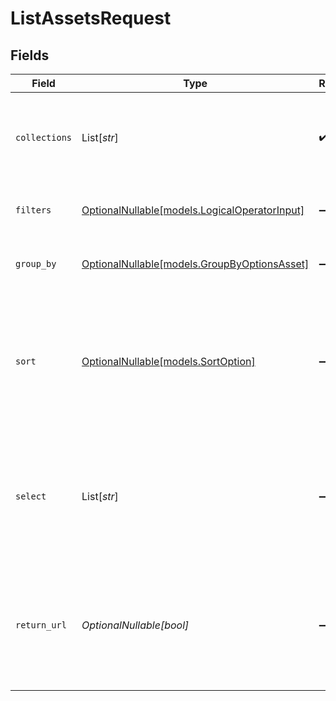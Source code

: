# ListAssetsRequest


## Fields

| Field                                                                                             | Type                                                                                              | Required                                                                                          | Description                                                                                       | Example                                                                                           |
| ------------------------------------------------------------------------------------------------- | ------------------------------------------------------------------------------------------------- | ------------------------------------------------------------------------------------------------- | ------------------------------------------------------------------------------------------------- | ------------------------------------------------------------------------------------------------- |
| `collections`                                                                                     | List[*str*]                                                                                       | :heavy_check_mark:                                                                                | List of Collection IDs or Names to search within, required                                        | [<br/>"col_123",<br/>"my_collection"<br/>]                                                        |
| `filters`                                                                                         | [OptionalNullable[models.LogicalOperatorInput]](../models/logicaloperatorinput.md)                | :heavy_minus_sign:                                                                                | Used for filtering across all indexes                                                             |                                                                                                   |
| `group_by`                                                                                        | [OptionalNullable[models.GroupByOptionsAsset]](../models/groupbyoptionsasset.md)                  | :heavy_minus_sign:                                                                                | Grouping options for search results                                                               |                                                                                                   |
| `sort`                                                                                            | [OptionalNullable[models.SortOption]](../models/sortoption.md)                                    | :heavy_minus_sign:                                                                                | List of fields to sort by, with direction (asc or desc). Supports dot notation for nested fields. |                                                                                                   |
| `select`                                                                                          | List[*str*]                                                                                       | :heavy_minus_sign:                                                                                | List of fields to return in results, supports dot notation. If None, all fields are returned.     | [<br/>"title",<br/>"content",<br/>"metadata.author",<br/>"metadata.publication_date"<br/>]        |
| `return_url`                                                                                      | *OptionalNullable[bool]*                                                                          | :heavy_minus_sign:                                                                                | Return the presigned URL for the asset and preview asset, this will introduce additional latency  | true                                                                                              |